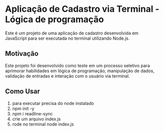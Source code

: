 
# Aplicação de Cadastro via Terminal - Lógica de programação

Este é um projeto de uma aplicação de cadastro desenvolvida em JavaScript para ser executada no terminal utilizando Node.js.

## Motivação

Este projeto foi desenvolvido como teste em um processo seletivo para aprimorar habilidades em lógica de programação, manipulação de dados, validação de entradas e interação com o usuário via terminal.


## Como Usar

1. para executar precisa do node instalado
2. npm init -y
3. npm i readline-sync
4. crie um arquivo index.js
4. rode no terminal node index.js
